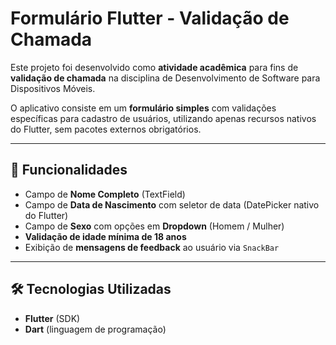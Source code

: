 # Formulário Flutter - Validação de Chamada

Este projeto foi desenvolvido como **atividade acadêmica** para fins de **validação de chamada** na disciplina de Desenvolvimento de Software para Dispositivos Móveis.  

O aplicativo consiste em um **formulário simples** com validações específicas para cadastro de usuários, utilizando apenas recursos nativos do Flutter, sem pacotes externos obrigatórios.

---

## 📱 Funcionalidades

- Campo de **Nome Completo** (TextField)  
- Campo de **Data de Nascimento** com seletor de data (DatePicker nativo do Flutter)  
- Campo de **Sexo** com opções em **Dropdown** (Homem / Mulher)  
- **Validação de idade mínima de 18 anos**  
- Exibição de **mensagens de feedback** ao usuário via `SnackBar`  

---

## 🛠️ Tecnologias Utilizadas

- **Flutter** (SDK)  
- **Dart** (linguagem de programação)  
